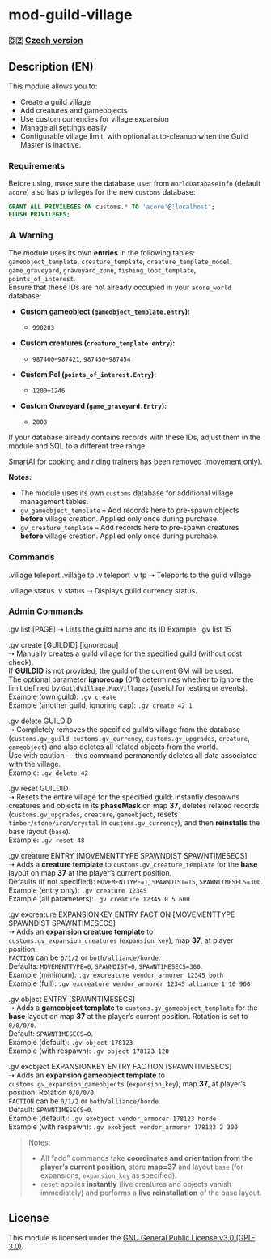 # mod-guild-village

### 🇨🇿 [Czech version](README.md)

## Description (EN)
This module allows you to:  
- Create a guild village  
- Add creatures and gameobjects  
- Use custom currencies for village expansion  
- Manage all settings easily  
- Configurable village limit, with optional auto-cleanup when the Guild Master is inactive.

### Requirements  
Before using, make sure the database user from `WorldDatabaseInfo` (default `acore`) also has privileges for the new `customs` database:  

```sql
GRANT ALL PRIVILEGES ON customs.* TO 'acore'@'localhost';
FLUSH PRIVILEGES;
```

### ⚠️ Warning
The module uses its own **entries** in the following tables:  
`gameobject_template`, `creature_template`, `creature_template_model`, `game_graveyard`, `graveyard_zone`, `fishing_loot_template`, `points_of_interest`.  
Ensure that these IDs are not already occupied in your `acore_world` database:

- **Custom gameobject (`gameobject_template.entry`):**  
  - `990203`

- **Custom creatures (`creature_template.entry`):**  
  - `987400`–`987421`, `987450`–`987454`

- **Custom PoI (`points_of_interest.Entry`):**  
  - `1200`–`1246`

- **Custom Graveyard (`game_graveyard.Entry`):**  
  - `2000`

If your database already contains records with these IDs, adjust them in the module and SQL to a different free range.

SmartAI for cooking and riding trainers has been removed (movement only).

**Notes:**  
- The module uses its own `customs` database for additional village management tables.  
- `gv_gameobject_template` – Add records here to pre-spawn objects **before** village creation. Applied only once during purchase.  
- `gv_creature_template` – Add records here to pre-spawn creatures **before** village creation. Applied only once during purchase.

### Commands
.village teleport
.village tp
.v teleport
.v tp 
➝ Teleports to the guild village.

.village status
.v status
➝ Displays guild currency status.

### Admin Commands
.gv list [PAGE]
➝ Lists the guild name and its ID
Example: .gv list 15

.gv create [GUILDID] [ignorecap]  
➝ Manually creates a guild village for the specified guild (without cost check).  
If **GUILDID** is not provided, the guild of the current GM will be used.  
The optional parameter **ignorecap** (0/1) determines whether to ignore the limit defined by `GuildVillage.MaxVillages` (useful for testing or events).  
Example (own guild): `.gv create`  
Example (another guild, ignoring cap): `.gv create 42 1`  

.gv delete GUILDID  
➝ Completely removes the specified guild’s village from the database (`customs.gv_guild`, `customs.gv_currency`, `customs.gv_upgrades`, `creature`, `gameobject`) and also deletes all related objects from the world.  
Use with caution — this command permanently deletes all data associated with the village.  
Example: `.gv delete 42`

.gv reset GUILDID  
➝ Resets the entire village for the specified guild: instantly despawns creatures and objects in its **phaseMask** on map **37**, deletes related records (`customs.gv_upgrades`, `creature`, `gameobject`, resets `timber/stone/iron/crystal` in `customs.gv_currency`), and then **reinstalls** the base layout (`base`).  
Example: `.gv reset 48`

.gv creature ENTRY [MOVEMENTTYPE SPAWNDIST SPAWNTIMESECS]  
➝ Adds a **creature template** to `customs.gv_creature_template` for the **base** layout on map **37** at the player’s current position.  
Defaults (if not specified): `MOVEMENTTYPE=1`, `SPAWNDIST=15`, `SPAWNTIMESECS=300`.  
Example (entry only): `.gv creature 12345`  
Example (all parameters): `.gv creature 12345 0 5 600`

.gv excreature EXPANSIONKEY ENTRY FACTION [MOVEMENTTYPE SPAWNDIST SPAWNTIMESECS]  
➝ Adds an **expansion creature template** to `customs.gv_expansion_creatures` (`expansion_key`), map **37**, at player position.  
`FACTION` can be `0/1/2` or `both/alliance/horde`.  
Defaults: `MOVEMENTTYPE=0`, `SPAWNDIST=0`, `SPAWNTIMESECS=300`.  
Example (minimum): `.gv excreature vendor_armorer 12345 both`  
Example (full): `.gv excreature vendor_armorer 12345 alliance 1 10 900`

.gv object ENTRY [SPAWNTIMESECS]  
➝ Adds a **gameobject template** to `customs.gv_gameobject_template` for the **base** layout on map **37** at the player’s current position. Rotation is set to `0/0/0/0`.  
Default: `SPAWNTIMESECS=0`.  
Example (default): `.gv object 178123`  
Example (with respawn): `.gv object 178123 120`

.gv exobject EXPANSIONKEY ENTRY FACTION [SPAWNTIMESECS]  
➝ Adds an **expansion gameobject template** to `customs.gv_expansion_gameobjects` (`expansion_key`), map **37**, at player’s position. Rotation `0/0/0/0`.  
`FACTION` can be `0/1/2` or `both/alliance/horde`.  
Default: `SPAWNTIMESECS=0`.  
Example (default): `.gv exobject vendor_armorer 178123 horde`  
Example (with respawn): `.gv exobject vendor_armorer 178123 2 300`

> Notes:  
> - All “add” commands take **coordinates and orientation from the player’s current position**, store **map=37** and layout `base` (for expansions, `expansion_key` as specified).  
> - `reset` applies **instantly** (live creatures and objects vanish immediately) and performs a **live reinstallation** of the base layout.

## License
This module is licensed under the [GNU General Public License v3.0 (GPL-3.0)](LICENSE).

